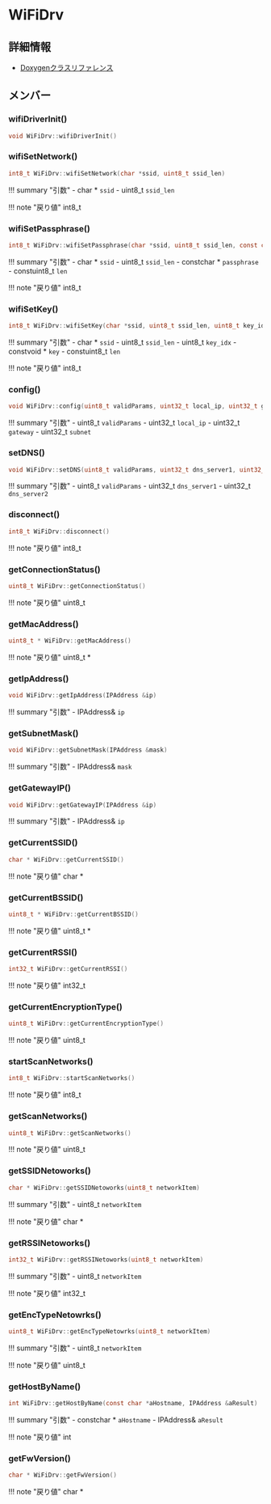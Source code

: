 # WiFiDrv



## 詳細情報

- [Doxygenクラスリファレンス](https://lang-ship.com/reference/Arduino/latest/class_wi_fi_drv.html)

## メンバー



### wifiDriverInit()



```c
void WiFiDrv::wifiDriverInit()
```



### wifiSetNetwork()



```c
int8_t WiFiDrv::wifiSetNetwork(char *ssid, uint8_t ssid_len)
```

!!! summary "引数"
	- char * `ssid` 
	- uint8_t `ssid_len` 

!!! note "戻り値"
	int8_t



### wifiSetPassphrase()



```c
int8_t WiFiDrv::wifiSetPassphrase(char *ssid, uint8_t ssid_len, const char *passphrase, const uint8_t len)
```

!!! summary "引数"
	- char * `ssid` 
	- uint8_t `ssid_len` 
	- constchar * `passphrase` 
	- constuint8_t `len` 

!!! note "戻り値"
	int8_t



### wifiSetKey()



```c
int8_t WiFiDrv::wifiSetKey(char *ssid, uint8_t ssid_len, uint8_t key_idx, const void *key, const uint8_t len)
```

!!! summary "引数"
	- char * `ssid` 
	- uint8_t `ssid_len` 
	- uint8_t `key_idx` 
	- constvoid * `key` 
	- constuint8_t `len` 

!!! note "戻り値"
	int8_t



### config()



```c
void WiFiDrv::config(uint8_t validParams, uint32_t local_ip, uint32_t gateway, uint32_t subnet)
```

!!! summary "引数"
	- uint8_t `validParams` 
	- uint32_t `local_ip` 
	- uint32_t `gateway` 
	- uint32_t `subnet` 



### setDNS()



```c
void WiFiDrv::setDNS(uint8_t validParams, uint32_t dns_server1, uint32_t dns_server2)
```

!!! summary "引数"
	- uint8_t `validParams` 
	- uint32_t `dns_server1` 
	- uint32_t `dns_server2` 



### disconnect()



```c
int8_t WiFiDrv::disconnect()
```

!!! note "戻り値"
	int8_t



### getConnectionStatus()



```c
uint8_t WiFiDrv::getConnectionStatus()
```

!!! note "戻り値"
	uint8_t



### getMacAddress()



```c
uint8_t * WiFiDrv::getMacAddress()
```

!!! note "戻り値"
	uint8_t *



### getIpAddress()



```c
void WiFiDrv::getIpAddress(IPAddress &ip)
```

!!! summary "引数"
	- IPAddress& `ip` 



### getSubnetMask()



```c
void WiFiDrv::getSubnetMask(IPAddress &mask)
```

!!! summary "引数"
	- IPAddress& `mask` 



### getGatewayIP()



```c
void WiFiDrv::getGatewayIP(IPAddress &ip)
```

!!! summary "引数"
	- IPAddress& `ip` 



### getCurrentSSID()



```c
char * WiFiDrv::getCurrentSSID()
```

!!! note "戻り値"
	char *



### getCurrentBSSID()



```c
uint8_t * WiFiDrv::getCurrentBSSID()
```

!!! note "戻り値"
	uint8_t *



### getCurrentRSSI()



```c
int32_t WiFiDrv::getCurrentRSSI()
```

!!! note "戻り値"
	int32_t



### getCurrentEncryptionType()



```c
uint8_t WiFiDrv::getCurrentEncryptionType()
```

!!! note "戻り値"
	uint8_t



### startScanNetworks()



```c
int8_t WiFiDrv::startScanNetworks()
```

!!! note "戻り値"
	int8_t



### getScanNetworks()



```c
uint8_t WiFiDrv::getScanNetworks()
```

!!! note "戻り値"
	uint8_t



### getSSIDNetoworks()



```c
char * WiFiDrv::getSSIDNetoworks(uint8_t networkItem)
```

!!! summary "引数"
	- uint8_t `networkItem` 

!!! note "戻り値"
	char *



### getRSSINetoworks()



```c
int32_t WiFiDrv::getRSSINetoworks(uint8_t networkItem)
```

!!! summary "引数"
	- uint8_t `networkItem` 

!!! note "戻り値"
	int32_t



### getEncTypeNetowrks()



```c
uint8_t WiFiDrv::getEncTypeNetowrks(uint8_t networkItem)
```

!!! summary "引数"
	- uint8_t `networkItem` 

!!! note "戻り値"
	uint8_t



### getHostByName()



```c
int WiFiDrv::getHostByName(const char *aHostname, IPAddress &aResult)
```

!!! summary "引数"
	- constchar * `aHostname` 
	- IPAddress& `aResult` 

!!! note "戻り値"
	int



### getFwVersion()



```c
char * WiFiDrv::getFwVersion()
```

!!! note "戻り値"
	char *



